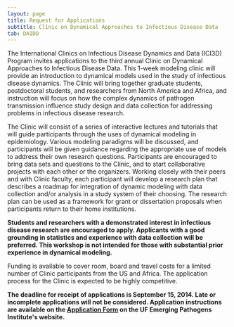 ```yaml
---
layout: page
title: Request for Applications
subtitle: Clinic on Dynamical Approaches to Infectious Disease Data
tab: DAIDD
---
```


The International Clinics on Infectious Disease Dynamics and Data (ICI3D) Program invites applications to the third annual Clinic on Dynamical Approaches to Infectious Disease Data. This 1-week modeling clinic will provide an introduction to dynamical models used in the study of infectious disease dynamics. The Clinic will bring together graduate students, postdoctoral students, and researchers from North America and Africa, and instruction will focus on how the complex dynamics of pathogen transmission influence study design and data collection for addressing problems in infectious disease research.

The Clinic will consist of a series of interactive lectures and tutorials that will guide participants through the uses of dynamical modeling in epidemiology. Various modeling paradigms will be discussed, and participants will be given guidance regarding the appropriate use of models to address their own research questions. Participants are encouraged to bring data sets and questions to the Clinic, and to start collaborative projects with each other or the organizers. Working closely with their peers and with Clinic faculty, each participant will develop a research plan that describes a roadmap for integration of dynamic modeling with data collection and/or analysis in a study system of their choosing. The research plan can be used as a framework for grant or dissertation proposals when participants return to their home institutions.

**Students and researchers with a demonstrated interest in infectious disease research are encouraged to apply. Applicants with a good grounding in statistics and experience with data collection will be preferred. This workshop is not intended for those with substantial prior experience in dynamical modeling.**

Funding is available to cover room, board and travel costs for a limited number of Clinic participants from the US and Africa. The application process for the Clinic is expected to be highly competitive.

**The deadline for receipt of applications is September 15, 2014.  Late or incomplete applications will not be considered. Application instructions are available on the [Application Form](http://epi.ufl.edu/ici3d/daidd-application-form/ "DAIDD Application Form") on the UF Emerging Pathogens Institute's website.**
